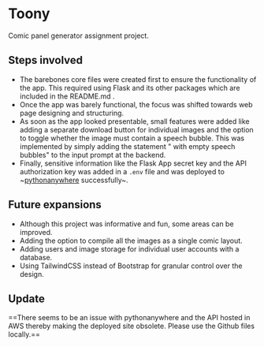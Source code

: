 # Toony
Comic panel generator assignment project.

## Steps involved
 - The barebones core files were created first to ensure the functionality of the app. This required using Flask and its other packages which are included in the README.md . 
 - Once the app was barely functional, the focus was shifted towards web page designing and structuring.
 - As soon as the app looked presentable, small features were added like adding a separate download button for individual images and the option to toggle whether the image must contain a speech bubble. This was implemented by simply adding the statement " with empty speech bubbles" to the input prompt at the backend. 
 - Finally, sensitive information like the Flask App secret key and the API authorization key was added in a `.env` file and was deployed to ~[pythonanywhere](https://toony.pythonanywhere.com/) successfully~.

## Future expansions
 - Although this project was informative and fun, some areas can be improved.
 - Adding the option to compile all the images as a single comic layout.
 - Adding users and image storage for individual user accounts with a database.
 - Using TailwindCSS instead of Bootstrap for granular control over the design.

## Update
==There seems to be an issue with pythonanywhere and the API hosted in AWS thereby making the deployed site obsolete. Please use the Github files locally.==
